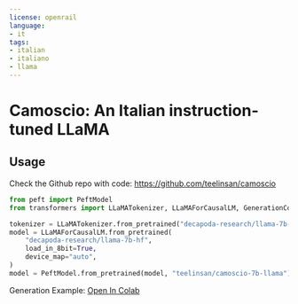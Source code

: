 ```yaml
---
license: openrail
language:
- it
tags:
- italian
- italiano
- llama
---
```


# Camoscio: An Italian instruction-tuned LLaMA

## Usage

Check the Github repo with code: https://github.com/teelinsan/camoscio

```python
from peft import PeftModel
from transformers import LLaMATokenizer, LLaMAForCausalLM, GenerationConfig

tokenizer = LLaMATokenizer.from_pretrained("decapoda-research/llama-7b-hf")
model = LLaMAForCausalLM.from_pretrained(
    "decapoda-research/llama-7b-hf",
    load_in_8bit=True,
    device_map="auto",
)
model = PeftModel.from_pretrained(model, "teelinsan/camoscio-7b-llama")
```

Generation Example: [Open In Colab](https://colab.research.google.com/github/teelinsan/camoscio/blob/master/notebooks/camoscio-lora.ipynb)